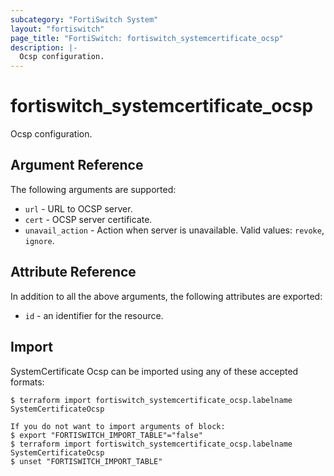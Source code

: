 ```yaml
---
subcategory: "FortiSwitch System"
layout: "fortiswitch"
page_title: "FortiSwitch: fortiswitch_systemcertificate_ocsp"
description: |-
  Ocsp configuration.
---
```


# fortiswitch_systemcertificate_ocsp
Ocsp configuration.

## Argument Reference

The following arguments are supported:

* `url` - URL to OCSP server.
* `cert` - OCSP server certificate.
* `unavail_action` - Action when server is unavailable. Valid values: `revoke`, `ignore`.


## Attribute Reference

In addition to all the above arguments, the following attributes are exported:
* `id` - an identifier for the resource.

## Import

SystemCertificate Ocsp can be imported using any of these accepted formats:
```
$ terraform import fortiswitch_systemcertificate_ocsp.labelname SystemCertificateOcsp

If you do not want to import arguments of block:
$ export "FORTISWITCH_IMPORT_TABLE"="false"
$ terraform import fortiswitch_systemcertificate_ocsp.labelname SystemCertificateOcsp
$ unset "FORTISWITCH_IMPORT_TABLE"
```
